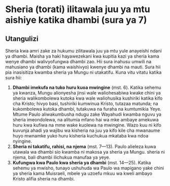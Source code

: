 # Sheria (torati) ilitawala juu ya mtu aishiye katika dhambi (sura ya 7)

## Utangulizi

Sheria kwa amri zake za hukumu zilitawala juu ya mtu yule anayeishi ndani ya dhambi. Maisha ya haki hayawezekani kwa kupitia kazi ya sheria kama wenye dhambi walivyofungwa dhambi zao. Hii sura inahusu umwili na mahusiano ya dhambi (kama waishivyo) kwenye dhambi na mauti. Sura hii pia inasisitiza kwamba sheria ya Mungu ni utakatifu. Kuna vitu vitatu katika sura hii:

1. **Dhambi imekufa na tuko huru kuoa mwingine** (mst. 6). Katika sehemu ya kwanza, Mungu alionyesha jinsi wale waliohesabiwa kwake chini ya sheria walikombolewa kutoka kwa wale waliohusika kushiriki katika kifo cha Kristo; hivyo basi, tushiriki kumwinua Kristo, tutazaa matunda; na kukombolewa kutoka dhambi, tutakuwa na furaha na kumtumikia Yeye. Mtume Paulo aliwakumbusha ndugu zake Wayahudi kwamba nguvu ya sheria imeondolewa, na alitumia mfano hai wa mke ambaye amekuwa huru kwa kufiwa na mme wake kuolewa na mwingine. Wazo kuu ni kifo kuvunja ahadi ya wajibu wa kisheria na juu ya kifo kile cha mwanaume huyo mwnamke yuko huru kisheria kuchukua mkataba kwa ndoa nyingine.
2. **Sheria ni takatifu, rahisi, na njema** (mst. 7—13). Paulo alieleza kuwa utawala wa dhambi sio kwamba ni makosa ya sheria ya Mungu. sheria ni njema, bali dhambi ilichukua manufaa ya yeye.
3. **Kufungwa kwa Paulo kwa sheria ya dhambi** (mst. 14—25). Katika sehemu ya mwisho, tunayo ushuhuda wa Paulo wa mapigano yake chini ya sheria kama Muisraeli, mbele ya uzoefu mkuu wa kweli ambayo Kristo alifia sheria na dhambi.

